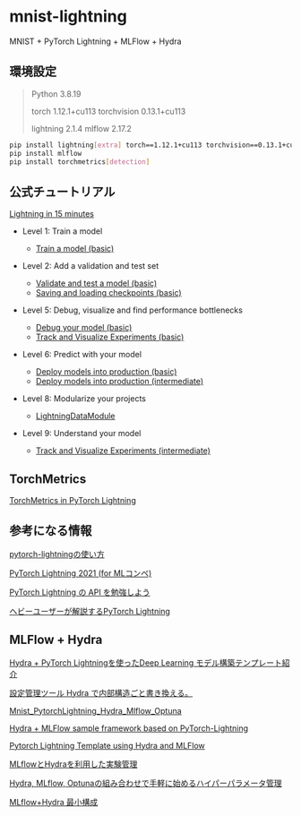 # mnist-lightning

MNIST + PyTorch Lightning + MLFlow + Hydra

## 環境設定

> Python 3.8.19
>
> torch               1.12.1+cu113
> torchvision         0.13.1+cu113
>
> lightning	2.1.4
> mlflow		2.17.2

```bash
pip install lightning[extra] torch==1.12.1+cu113 torchvision==0.13.1+cu113 --extra-index-url https://download.pytorch.org/whl/cu113
pip install mlflow
pip install torchmetrics[detection]
```

## 公式チュートリアル

[Lightning in 15 minutes](https://lightning.ai/docs/pytorch/2.1.4/starter/introduction.html)

- Level 1: Train a model
  - [Train a model (basic)](https://lightning.ai/docs/pytorch/2.1.4/model/train_model_basic.html)
- Level 2: Add a validation and test set
  - [Validate and test a model (basic)](https://lightning.ai/docs/pytorch/2.1.4/common/evaluation_basic.html)
  - [Saving and loading checkpoints (basic)](https://lightning.ai/docs/pytorch/2.1.4/common/checkpointing_basic.html)
- Level 5: Debug, visualize and find performance bottlenecks
  - [Debug your model (basic)](https://lightning.ai/docs/pytorch/2.1.4/debug/debugging_basic.html)
  - [Track and Visualize Experiments (basic)](https://lightning.ai/docs/pytorch/2.1.4/visualize/logging_basic.html)
- Level 6: Predict with your model
  - [Deploy models into production (basic)](https://lightning.ai/docs/pytorch/2.1.4/deploy/production_basic.html)
  - [Deploy models into production (intermediate)](https://lightning.ai/docs/pytorch/2.1.4/deploy/production_intermediate.html)

- Level 8: Modularize your projects
  - [LightningDataModule](https://lightning.ai/docs/pytorch/2.1.4/data/datamodule.html)

- Level 9: Understand your model
  - [Track and Visualize Experiments (intermediate)](https://lightning.ai/docs/pytorch/2.1.4/visualize/logging_intermediate.html)

## TorchMetrics

[TorchMetrics in PyTorch Lightning](https://lightning.ai/docs/torchmetrics/stable/pages/lightning.html)

## 参考になる情報

[pytorch-lightningの使い方](https://qiita.com/shibaura/items/b835fb61708dc52bb6b3)

[PyTorch Lightning 2021 (for MLコンペ)](https://qiita.com/fam_taro/items/df8656a6c3b277f58781)

[PyTorch Lightning の API を勉強しよう](https://qiita.com/ground0state/items/c1d705ca2ee329cdfae4)

[ヘビーユーザーが解説するPyTorch Lightning](https://tech.jxpress.net/entry/2021/11/17/112214)

## MLFlow + Hydra

[Hydra + PyTorch Lightningを使ったDeep Learning モデル構築テンプレート紹介](https://zenn.dev/mixi/articles/13b8cf80afcd93)

[設定管理ツール Hydra で内部構造ごと書き換える。](https://zenn.dev/gesonanko/articles/417d43669cf2af)

[Mnist_PytorchLightning_Hydra_Mlflow_Optuna](https://github.com/ryuseiasumo/Mnist_PytorchLightning_Hydra_Mlflow_Optuna)

[Hydra + MLFlow sample framework based on PyTorch-Lightning](https://github.com/k4noinfo/PytorchLightning_Hydra_MLFlow_Optuna)

[Pytorch Lightning Template using Hydra and MLFlow](https://github.com/kredde/pytorch-lightning-hydra-mlflow)

[MLflowとHydraを利用した実験管理](https://speakerdeck.com/futabato/mlflowtohydrawoli-yong-sitashi-yan-guan-li)

[Hydra, MLflow, Optunaの組み合わせで手軽に始めるハイパーパラメータ管理](https://supikiti22.medium.com/hydra-mlflow-optuna%E3%81%AE%E7%B5%84%E3%81%BF%E5%90%88%E3%82%8F%E3%81%9B%E3%81%A7%E6%89%8B%E8%BB%BD%E3%81%AB%E5%A7%8B%E3%82%81%E3%82%8B%E3%83%8F%E3%82%A4%E3%83%91%E3%83%BC%E3%83%91%E3%83%A9%E3%83%A1%E3%83%BC%E3%82%BF%E7%AE%A1%E7%90%86-6b8e6d41b3da)

[MLflow+Hydra 最小構成](https://zenn.dev/kot/articles/fbda0c015069c2)
